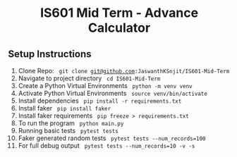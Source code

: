 <h1 align="center"> IS601 Mid Term - Advance Calculator</h1>

## Setup Instructions

1. Clone Repo: <code> git clone git@github.com:JaswanthKSnjit/IS601-Mid-Term </code>
2. Navigate to project directory <code> cd IS601-Mid-Term</code>
3. Create a Python Virtual Environments <code> python -m venv venv </code>
4. Activate Python Virtual Environments <code> source venv/bin/activate </code>
5. Install dependencies <code> pip install -r requirements.txt </code>
6. Install faker <code> pip install faker </code>
7. Install faker requirements <code> pip freeze > requirements.txt </code>
8. To run the program <code> python main.py </code>
9. Running basic tests <code> pytest tests</code>
10. Faker generated random tests <code> pytest tests --num_records=100 </code>
11. For full debug output <code> pytest tests --num_records=10 -v -s </code>

